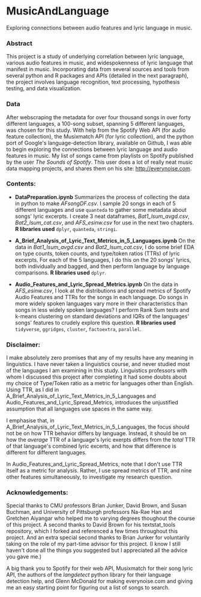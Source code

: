 # MusicAndLanguage
Exploring connections between audio features and lyric language in music.

### Abstract

This project is a study of underlying correlation between lyric language, various audio features in music, and widespokenness of lyric language that manifest in music. Incorporating data from several sources and tools from several python and R packages and APIs (detailed in the next paragraph), the project involves language recognition, text processing, hypothesis testing, and data visualization. 

### Data

After webscraping the metadata for over four thousand songs in over forty different languages, a 100-song subset, spanning 5 different languages, was chosen for this study. With help from the Spotify Web API (for audio feature collection), the Musixmatch API (for lyric collection), and the python port of Google's language-detection library, available on Github, I was able to begin exploring the connections between lyric language and audio features in music. My list of songs came from playlists on Spotify published by the user *The Sounds of Spotify*. This user does a lot of really neat music data mapping projects, and shares them on his site: http://everynoise.com. 

### Contents:

* **DataPreparation.ipynb** Summarizes the process of collecting the data in python to make *AFsongDF.csv*. I sample 20 songs in each of 5 different languages and use `quanteda` to gather some metadata about songs' lyric excerpts. I create 3 neat dataframes, *Bat1_lsum_avgd.csv*, *Bat2_lsum_cat.csv*, and *AFS_esinw.csv* for use in the next two chapters. **R libraries used** `dplyr`, `quanteda`, `stringi`.

* **A_Brief_Analysis_of_Lyric_Text_Metrics_in_5_Languages.ipynb** On the data in *Bat1_lsum_avgd.csv* and *Bat2_lsum_cat.csv*, I do some brief EDA on type counts, token counts, and type/token ratios (TTRs) of lyric excerpts. For each of the 5 languages, I do this on the 20 songs' lyrics, both individually and bagged, and then perform language by language comparisons. **R libraries used** `dplyr`.

* **Audio_Features_and_Lyric_Spread_Metrics.ipynb** On the data in *AFS_esinw.csv*, I look at the distributions and spread metrics of Spotify Audio Features and TTRs for the songs in each language. Do songs in more widely spoken languages vary more in their characteristics than songs in less widely spoken languages? I perform Rank Sum tests and k-means clustering on standard deviations and IQRs of the languages' songs' features to crudely explore this question. **R libraries used** `tidyverse`, `ggridges`, `cluster`, `factoextra`, `parallel`.

### Disclaimer:

I make absolutely zero promises that any of my results have any meaning in linguistics. I have never taken a linguistics course, and never studied most of the languages I am examining in this study. Linguistics professors with whom I discussed this project after completing it had some doubts about my choice of Type/Token ratio as a metric for languages other than English. Using TTR, as I did in A_Brief_Analysis_of_Lyric_Text_Metrics_in_5_Languages and Audio_Features_and_Lyric_Spread_Metrics, introduces the unjustified assumption that all languages use spaces in the same way. 

I emphasise that, in A_Brief_Analysis_of_Lyric_Text_Metrics_in_5_Languages, the focus should not be on how TTR behavior differs by language. Instead, it should be on how the *average* TTR of a language's lyric exerpts differs from the *total* TTR of that language's combined lyric excerts, and how that difference is different for different languages.

In Audio_Features_and_Lyric_Spread_Metrics, note that I don't use TTR itself as a metric for analysis. Rather, I use spread metrics of TTR, and nine other features simultaneously, to investigate my research question. 

### Acknowledgements:

Special thanks to CMU professors Brian Junker, David Brown, and Susan Buchman, and University of Pittsburgh professors Na-Rae Han and Gretchen Aiyangar who helped me to varying degrees thoughout the course of this project. A second thanks to David Brown for his textstat_tools repository, which I forked and referenced a few times throughout this project. And an extra special second thanks to Brian Junker for voluntarily taking on the role of my part-time advisor for this project. (I know I still haven't done all the things you suggested but I appreciated all the advice you gave me.)

A big thank you to Spotify for their web API, Musixmatch for their song lyric API, the authors of the *langdetect* python library for their language detection help, and Glenn McDonald for making everynoise.com and giving me an easy starting point for figuring out a list of songs to search. 
